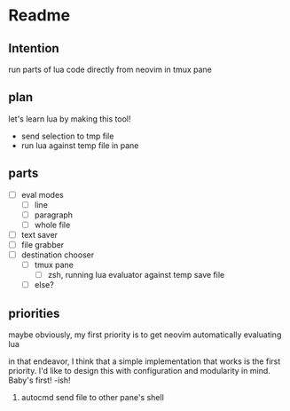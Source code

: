 # Readme

## Intention

run parts of lua code directly from neovim in tmux pane

## plan

let's learn lua by making this tool!

- send selection to tmp file
- run lua against temp file in pane

## parts

- [ ] eval modes
  - [ ] line
  - [ ] paragraph
  - [ ] whole file
- [ ] text saver
- [ ] file grabber
- [ ] destination chooser
  - [ ] tmux pane
    - [ ] zsh, running lua evaluator against temp save file
  - [ ] else?

## priorities

maybe obviously, my first priority is to get neovim automatically evaluating lua

in that endeavor, I think that a simple implementation that works is the first priority. I'd like to design this with configuration and modularity in mind. Baby's first! -ish!

1. autocmd send file to other pane's shell




